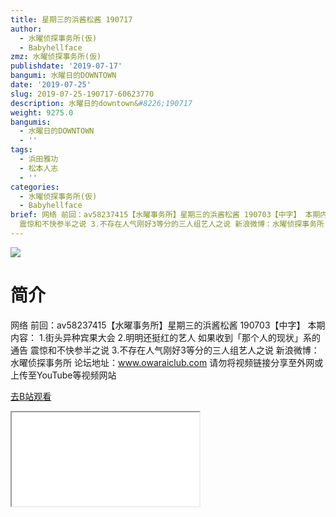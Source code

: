 ```yaml
---
title: 星期三的浜酱松酱 190717
author:
  - 水曜侦探事务所(仮)
  - Babyhellface
zmz: 水曜侦探事务所(仮)
publishdate: '2019-07-17'
bangumi: 水曜日的DOWNTOWN
date: '2019-07-25'
slug: 2019-07-25-190717-60623770
description: 水曜日的downtown&#8226;190717
weight: 9275.0
bangumis:
  - 水曜日的DOWNTOWN
  - ''
tags:
  - 浜田雅功
  - 松本人志
  - ''
categories:
  - 水曜侦探事务所(仮)
  - Babyhellface
brief: 网络 前回：av58237415【水曜事务所】星期三的浜酱松酱 190703【中字】 本期内容： 1.街头异种宾果大会 2.明明还挺红的艺人 如果收到「那个人的现状」系的通告
  震惊和不快参半之说 3.不存在人气刚好3等分的三人组艺人之说 新浪微博：水曜侦探事务所 论坛地址：www.owaraiclub.com 请勿将视频链接分享至外网或上传至YouTube等视频网站
---
```

![](https://raw.githubusercontent.com/tcgriffith/owaraisite/master/static/tmpimg/5ddeb05b06dc48ef255b01c4ad4a167836e93cc9.jpg.480.jpg)
# 简介  
网络
前回：av58237415【水曜事务所】星期三的浜酱松酱 190703【中字】
本期内容：
1.街头异种宾果大会
2.明明还挺红的艺人 如果收到「那个人的现状」系的通告 震惊和不快参半之说
3.不存在人气刚好3等分的三人组艺人之说
新浪微博：水曜侦探事务所 论坛地址：www.owaraiclub.com
请勿将视频链接分享至外网或上传至YouTube等视频网站  

[去B站观看](https://www.bilibili.com/video/av60623770/)
<div class ="resp-container"><iframe class="testiframe" src="//player.bilibili.com/player.html?aid=60623770"", scrolling="no", allowfullscreen="true" > </iframe></div> 
